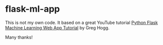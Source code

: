 # flask-ml-app

This is not my own code. It based on a great YouTube tutorial [ Python Flask Machine Learning Web App Tutorial](https://www.youtube.com/watch?v=qNF1HqBvpGE) by 
Greg Hogg.

Many thanks!
